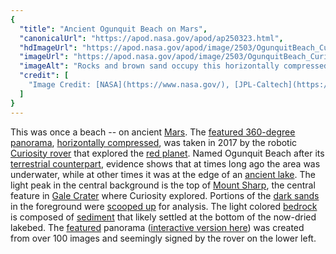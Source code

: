 ```yaml
---
{
  "title": "Ancient Ogunquit Beach on Mars",
  "canonicalUrl": "https://apod.nasa.gov/apod/ap250323.html",
  "hdImageUrl": "https://apod.nasa.gov/apod/image/2503/OgunquitBeach_Curiosity_8776.jpg",
  "imageUrl": "https://apod.nasa.gov/apod/image/2503/OgunquitBeach_Curiosity_960.jpg",
  "imageAlt": "Rocks and brown sand occupy this horizontally compressed image of Mars. At the top is a light colored peak. Please see the explanation for more detailed information.",
  "credit": [
    "Image Credit: [NASA](https://www.nasa.gov/), [JPL-Caltech](https://www.jpl.nasa.gov/), [MSSS](http://www.msss.com/), [Curiosity Rover](https://science.nasa.gov/mission/msl-curiosity/)"
  ]
}
---
```


This was once a beach -- on ancient [Mars](https://science.nasa.gov/mars/). The [featured 360-degree panorama](https://photojournal.jpl.nasa.gov/catalog/PIA11241), [horizontally compressed](https://s-media-cache-ak0.pinimg.com/originals/62/f1/fe/62f1fe59e5e8ed26d724f701adc5be0b.jpg), was taken in 2017 by the robotic [Curiosity rover](https://mars.nasa.gov/msl/mission/rover/) that explored the [red planet](https://www.nasa.gov/centers-and-facilities/goddard/nasa-new-study-on-why-mars-is-red-supports-potentially-habitable-past/). Named Ogunquit Beach after its [terrestrial counterpart](https://www.youtube.com/watch?v=9NUOfTyFumg), evidence shows that at times long ago the area was underwater, while at other times it was at the edge of an [ancient lake](https://www.jpl.nasa.gov/news/nasas-curiosity-rover-team-confirms-ancient-lakes-on-mars/). The light peak in the central background is the top of [Mount Sharp](https://apod.nasa.gov/apod/ap120827.html), the central feature in [Gale Crater](https://apod.nasa.gov/apod/ap110729.html) where Curiosity explored. Portions of the [dark sands](https://apod.nasa.gov/apod/ap160119.html) in the foreground were [scooped up](http://redplanet.asu.edu/?p=23396) for analysis. The light colored [bedrock](https://apod.nasa.gov/apod/ap040127.html) is composed of [sediment](https://en.wikipedia.org/wiki/Sediment) that likely settled at the bottom of the now-dried lakebed. The [featured](https://photojournal.jpl.nasa.gov/catalog/PIA11241) panorama ([interactive version here](https://youtu.be/V3qr9AqZyEI)) was created from over 100 images and seemingly signed by the rover on the lower left.
